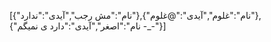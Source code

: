 [{"نام":"مش رجب","آیدی":"ندارد"},{"نام":"غلوم","آیدی":"@غلوم"},{"نام":"اصغر","آیدی":"دارد  ی نمیگم -_-"}]
